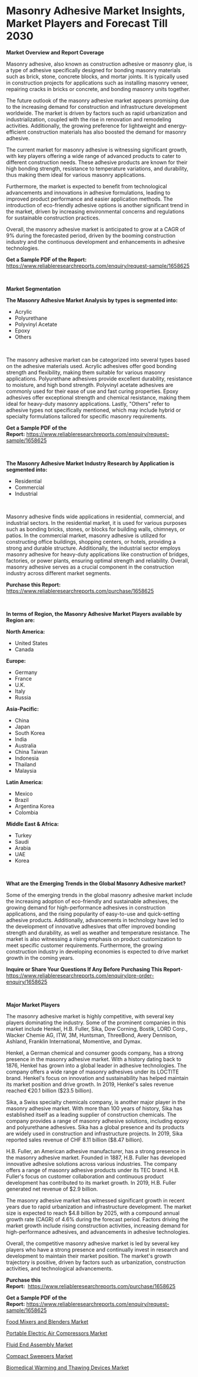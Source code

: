 <p><h1>Masonry Adhesive Market Insights, Market Players and Forecast Till 2030</h1></p><p><strong>Market Overview and Report Coverage</strong></p>
<p><p>Masonry adhesive, also known as construction adhesive or masonry glue, is a type of adhesive specifically designed for bonding masonry materials such as brick, stone, concrete blocks, and mortar joints. It is typically used in construction projects for applications such as installing masonry veneer, repairing cracks in bricks or concrete, and bonding masonry units together.</p><p>The future outlook of the masonry adhesive market appears promising due to the increasing demand for construction and infrastructure development worldwide. The market is driven by factors such as rapid urbanization and industrialization, coupled with the rise in renovation and remodeling activities. Additionally, the growing preference for lightweight and energy-efficient construction materials has also boosted the demand for masonry adhesive.</p><p>The current market for masonry adhesive is witnessing significant growth, with key players offering a wide range of advanced products to cater to different construction needs. These adhesive products are known for their high bonding strength, resistance to temperature variations, and durability, thus making them ideal for various masonry applications.</p><p>Furthermore, the market is expected to benefit from technological advancements and innovations in adhesive formulations, leading to improved product performance and easier application methods. The introduction of eco-friendly adhesive options is another significant trend in the market, driven by increasing environmental concerns and regulations for sustainable construction practices.</p><p>Overall, the masonry adhesive market is anticipated to grow at a CAGR of 9% during the forecasted period, driven by the booming construction industry and the continuous development and enhancements in adhesive technologies.</p></p>
<p><strong>Get a Sample PDF of the Report:</strong> <a href="https://www.reliableresearchreports.com/enquiry/request-sample/1658625">https://www.reliableresearchreports.com/enquiry/request-sample/1658625</a></p>
<p>&nbsp;</p>
<p><strong>Market Segmentation</strong></p>
<p><strong>The Masonry Adhesive Market Analysis by types is segmented into:</strong></p>
<p><ul><li>Acrylic</li><li>Polyurethane</li><li>Polyvinyl Acetate</li><li>Epoxy</li><li>Others</li></ul></p>
<p>&nbsp;</p>
<p><p>The masonry adhesive market can be categorized into several types based on the adhesive materials used. Acrylic adhesives offer good bonding strength and flexibility, making them suitable for various masonry applications. Polyurethane adhesives provide excellent durability, resistance to moisture, and high bond strength. Polyvinyl acetate adhesives are commonly used for their ease of use and fast curing properties. Epoxy adhesives offer exceptional strength and chemical resistance, making them ideal for heavy-duty masonry applications. Lastly, "Others" refer to adhesive types not specifically mentioned, which may include hybrid or specialty formulations tailored for specific masonry requirements.</p></p>
<p><strong>Get a Sample PDF of the Report:</strong>&nbsp;<a href="https://www.reliableresearchreports.com/enquiry/request-sample/1658625">https://www.reliableresearchreports.com/enquiry/request-sample/1658625</a></p>
<p>&nbsp;</p>
<p><strong>The Masonry Adhesive Market Industry Research by Application is segmented into:</strong></p>
<p><ul><li>Residential</li><li>Commercial</li><li>Industrial</li></ul></p>
<p>&nbsp;</p>
<p><p>Masonry adhesive finds wide applications in residential, commercial, and industrial sectors. In the residential market, it is used for various purposes such as bonding bricks, stones, or blocks for building walls, chimneys, or patios. In the commercial market, masonry adhesive is utilized for constructing office buildings, shopping centers, or hotels, providing a strong and durable structure. Additionally, the industrial sector employs masonry adhesive for heavy-duty applications like construction of bridges, factories, or power plants, ensuring optimal strength and reliability. Overall, masonry adhesive serves as a crucial component in the construction industry across different market segments.</p></p>
<p><strong>Purchase this Report:</strong>&nbsp; <a href="https://www.reliableresearchreports.com/purchase/1658625">https://www.reliableresearchreports.com/purchase/1658625</a></p>
<p>&nbsp;</p>
<p><strong>In terms of Region, the Masonry Adhesive Market Players available by Region are:</strong></p>
<p>
    <p> <strong> North America: </strong>
        <ul>
            <li>United States</li>
            <li>Canada</li>
        </ul>
        </p> 
    <p> <strong> Europe: </strong>
        <ul>
            <li>Germany</li>
            <li>France</li>
            <li>U.K.</li>
            <li>Italy</li>
            <li>Russia</li>
        </ul>
        </p> 
    <p> <strong> Asia-Pacific: </strong>
        <ul>
            <li>China</li>
            <li>Japan</li>
            <li>South Korea</li>
            <li>India</li>
            <li>Australia</li>
            <li>China Taiwan</li>
            <li>Indonesia</li>
            <li>Thailand</li>
            <li>Malaysia</li>
        </ul>
        </p> 
    <p> <strong> Latin America: </strong>
        <ul>
            <li>Mexico</li>
            <li>Brazil</li>
            <li>Argentina Korea</li>
            <li>Colombia</li>
        </ul>
        </p> 
    <p> <strong> Middle East & Africa: </strong>
        <ul>
            <li>Turkey</li>
            <li>Saudi</li>
            <li>Arabia</li>
            <li>UAE</li>
            <li>Korea</li>
        </ul>
    </p>
    </p>
<p>&nbsp;</p>
<p><strong>What are the Emerging Trends in the Global Masonry Adhesive market?</strong></p>
<p><p>Some of the emerging trends in the global masonry adhesive market include the increasing adoption of eco-friendly and sustainable adhesives, the growing demand for high-performance adhesives in construction applications, and the rising popularity of easy-to-use and quick-setting adhesive products. Additionally, advancements in technology have led to the development of innovative adhesives that offer improved bonding strength and durability, as well as weather and temperature resistance. The market is also witnessing a rising emphasis on product customization to meet specific customer requirements. Furthermore, the growing construction industry in developing economies is expected to drive market growth in the coming years.</p></p>
<p><strong>Inquire or Share Your Questions If Any Before Purchasing This Report</strong>- <a href="https://www.reliableresearchreports.com/enquiry/pre-order-enquiry/1658625">https://www.reliableresearchreports.com/enquiry/pre-order-enquiry/1658625</a></p>
<p>&nbsp;</p>
<p><strong>Major Market Players</strong></p>
<p><p>The masonry adhesive market is highly competitive, with several key players dominating the industry. Some of the prominent companies in this market include Henkel, H.B. Fuller, Sika, Dow Corning, Bostik, LORD Corp., Wacker Chemie AG, ITW, 3M, Huntsman, ThreeBond, Avery Dennison, Ashland, Franklin International, Momentive, and Dymax.</p><p>Henkel, a German chemical and consumer goods company, has a strong presence in the masonry adhesive market. With a history dating back to 1876, Henkel has grown into a global leader in adhesive technologies. The company offers a wide range of masonry adhesives under its LOCTITE brand. Henkel's focus on innovation and sustainability has helped maintain its market position and drive growth. In 2019, Henkel's sales revenue reached €20.1 billion ($23.5 billion).</p><p>Sika, a Swiss specialty chemicals company, is another major player in the masonry adhesive market. With more than 100 years of history, Sika has established itself as a leading supplier of construction chemicals. The company provides a range of masonry adhesive solutions, including epoxy and polyurethane adhesives. Sika has a global presence and its products are widely used in construction and infrastructure projects. In 2019, Sika reported sales revenue of CHF 8.11 billion ($8.47 billion).</p><p>H.B. Fuller, an American adhesive manufacturer, has a strong presence in the masonry adhesive market. Founded in 1887, H.B. Fuller has developed innovative adhesive solutions across various industries. The company offers a range of masonry adhesive products under its TEC brand. H.B. Fuller's focus on customer collaboration and continuous product development has contributed to its market growth. In 2019, H.B. Fuller generated net revenue of $2.9 billion.</p><p>The masonry adhesive market has witnessed significant growth in recent years due to rapid urbanization and infrastructure development. The market size is expected to reach $4.8 billion by 2025, with a compound annual growth rate (CAGR) of 4.6% during the forecast period. Factors driving the market growth include rising construction activities, increasing demand for high-performance adhesives, and advancements in adhesive technologies.</p><p>Overall, the competitive masonry adhesive market is led by several key players who have a strong presence and continually invest in research and development to maintain their market position. The market's growth trajectory is positive, driven by factors such as urbanization, construction activities, and technological advancements.</p></p>
<p><strong>Purchase this Report:</strong>&nbsp;&nbsp;<a href="https://www.reliableresearchreports.com/purchase/1658625">https://www.reliableresearchreports.com/purchase/1658625</a></p>
<p></p>
<p><strong>Get a Sample PDF of the Report:</strong>&nbsp;<a href="https://www.reliableresearchreports.com/enquiry/request-sample/1658625">https://www.reliableresearchreports.com/enquiry/request-sample/1658625</a></p>
<p><p><a href="https://medium.com/@carolynfuller1997/food-mixers-and-blenders-market-report-reveals-the-latest-trends-and-growth-opportunities-of-this-40ef80196ada">Food Mixers and Blenders Market</a></p><p><a href="https://medium.com/@tiffanytran1905/portable-electric-air-compressors-market-insight-market-trends-growth-forecasted-from-2023-to-33551c050915">Portable Electric Air Compressors Market</a></p><p><a href="https://medium.com/@altcoinartist/fluid-end-assembly-market-outlook-industry-overview-and-forecast-2023-to-2030-99510c607468">Fluid End Assembly Market</a></p><p><a href="https://medium.com/@digitaldiviner12/compact-sweepers-market-insight-market-trends-growth-forecasted-from-2023-to-2030-3a0aae69254a">Compact Sweepers Market</a></p><p><a href="https://medium.com/@miningmaster/biomedical-warming-and-thawing-devices-market-trends-forecast-and-competitive-analysis-to-2030-4fd50e84e21d">Biomedical Warming and Thawing Devices Market</a></p></p>